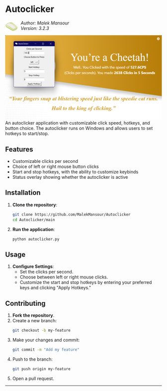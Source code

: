 # Autoclicker

<img src="main/assets/logo.png" alt="AutoClicker Logo" width="40" align="left" style="margin-right: 10px;"/>

*Author: Malek Mansour*  
*Version: 3.2.3*

![Main Window](main/screenshots/screenshot2.png)  
An autoclicker application with customizable click speed, hotkeys, and button choice. The autoclicker runs on Windows and allows users to set hotkeys to start/stop.

## Features

- Customizable clicks per second
- Choice of left or right mouse button clicks
- Start and stop hotkeys, with the ability to customize keybinds
- Status overlay showing whether the autoclicker is active

## Installation

1. **Clone the repository**:
   ```bash
   git clone https://github.com/MalekMansour/Autoclicker
   cd Autoclicker/main
   ```

2. **Run the application**:
   ```bash
   python autoclicker.py
   ```

## Usage

1. **Configure Settings**:
   - Set the clicks per second.
   - Choose between left or right mouse clicks.
   - Customize the start and stop hotkeys by entering your preferred keys and clicking "Apply Hotkeys."

## Contributing

1. **Fork the repository**.
2. Create a new branch:
   ```bash
   git checkout -b my-feature
   ```
3. Make your changes and commit:
   ```bash
   git commit -m "Add my feature"
   ```
4. Push to the branch:
   ```bash
   git push origin my-feature
   ```
5. Open a pull request.

---